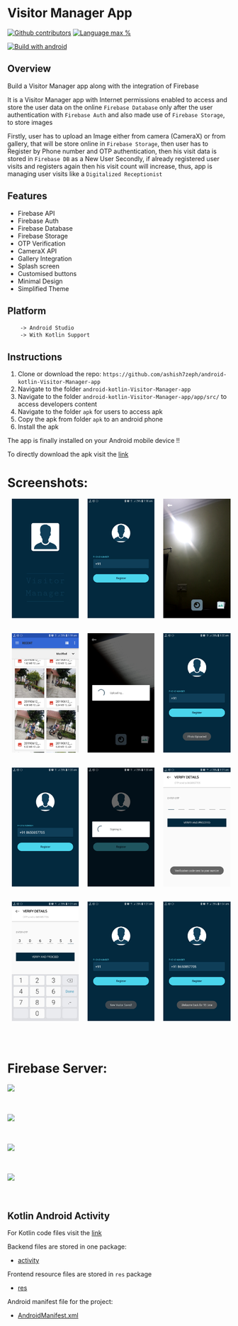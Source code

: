 # Visitor Manager App

[![Github contributors](https://img.shields.io/github/contributors/ashish7zeph/android-kotlin-Visitor-Manager-app?style=for-the-badge)](https://github.com/ashish7zeph/android-kotlin-Recipe-app/graphs/contributors)
[![Language max %](https://img.shields.io/github/languages/top/ashish7zeph/android-kotlin-Visitor-Manager-app?color=orange&style=for-the-badge)](https://kotlinlang.org/)

[![Build with android](https://forthebadge.com/images/badges/built-for-android.svg)](https://www.android.com/)

## Overview

Build a Visitor Manager app along with the integration of Firebase

It is a Visitor Manager app with Internet permissions enabled to access and store the user data on the online `Firebase Database` only after the user authentication with `Firebase Auth` and also made use of `Firebase Storage`, to store images

Firstly, user has to upload an Image either from camera (CameraX) or from gallery, that will be store online in `Firebase Storage`, then user has to Register by Phone number and OTP authentication, then his visit data is stored in `Firebase DB` as a New User
Secondly, if already registered user visits and registers again then his visit count will increase, thus, app is managing user visits like a `Digitalized Receptionist`

## Features

* Firebase API
* Firebase Auth
* Firebase Database
* Firebase Storage
* OTP Verification
* CameraX API
* Gallery Integration
* Splash screen
* Customised buttons
* Minimal Design
* Simplified Theme

## Platform
        -> Android Studio
        -> With Kotlin Support

## Instructions

1. Clone or download the repo: `https://github.com/ashish7zeph/android-kotlin-Visitor-Manager-app`
2. Navigate to the folder `android-kotlin-Visitor-Manager-app`
3. Navigate to the folder `android-kotlin-Visitor-Manager-app/app/src/` to access developers content
3. Navigate to the folder `apk` for users to access apk
4. Copy the apk from folder `apk` to an android phone
5. Install the apk

The app is finally installed on your Android mobile device !!

To directly download the apk visit the [link](https://github.com/ashish7zeph/android-kotlin-Visitor-Manager-app/tree/master/apk)

 # Screenshots:

<div style="display:flex;">
<img alt="App image" src="screenshots/img1 splash screen.jpg" width="30%" hspace="10">
<img alt="App image" src="screenshots/img2 main activity.jpg" width="30%" hspace="10">
<img alt="App image" src="screenshots/img3 CameraKit camera.jpg" width="30%" hspace="10">
</div>
<br/>
<br/>
<div style="display:flex;">
<img alt="App image" src="screenshots/img3 gallery.jpg" width="30%" hspace="10">
<img alt="App image" src="screenshots/img4 pic uploading.jpg" width="30%" hspace="10">
<img alt="App image" src="screenshots/img5 back to main.jpg" width="30%" hspace="10">
</div>
<br/>
<br/>
<div style="display:flex;">
<img alt="App image" src="screenshots/img6 enter phone num.jpg" width="30%" hspace="10">
<img alt="App image" src="screenshots/img7 signing in.jpg" width="30%" hspace="10">
<img alt="App image" src="screenshots/img8 OTP sent.jpg" width="30%" hspace="10">
</div>
<br/>
<br/>
<div style="display:flex;">
<img alt="App image" src="screenshots/img9 OTP written.jpg" width="30%" hspace="10">
<img alt="App image" src="screenshots/img10 visited.jpg" width="30%" hspace="10">
<img alt="App image" src="screenshots/img11 already visited user.jpg" width="30%" hspace="10">
</div>
<br/>
<br/>
<br/>

# Firebase Server:

![](https://github.com/ashish7zeph/testapp/blob/master/screenshots/firebase%20auth.png)
<br/>
<br/>
<br/>

![](https://github.com/ashish7zeph/testapp/blob/master/screenshots/firebase%20realtime%20database.png)
<br/>
<br/>
<br/>

![](https://github.com/ashish7zeph/testapp/blob/master/screenshots/firebase%20cloud%20storage.png)
<br/>
<br/>
<br/>

![](https://github.com/ashish7zeph/testapp/blob/master/screenshots/firebase%20images%20saved.png)
<br/>
<br/>
<br/>

## Kotlin Android Activity

For Kotlin code files visit the [link](https://github.com/ashish7zeph/android-kotlin-Visitor-Manager-app/tree/master/app/src/main/java/com/example/testapp/activities)

Backend files are stored in one package:

* [activity](https://github.com/ashish7zeph/android-kotlin-Visitor-Manager-app/tree/master/app/src/main/java/com/example/testapp/activities)

Frontend resource files are stored in `res` package

* [res](https://github.com/ashish7zeph/android-kotlin-Visitor-Manager-app/tree/master/app/src/main/res)

Android manifest file for the project:

* [AndroidManifest.xml](https://github.com/ashish7zeph/android-kotlin-Visitor-Manager-app/blob/master/app/src/main/AndroidManifest.xml)

